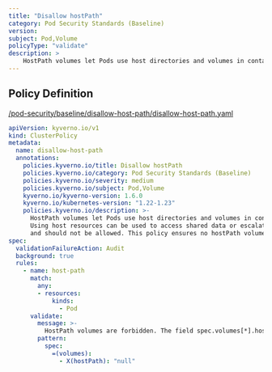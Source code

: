 ```yaml
---
title: "Disallow hostPath"
category: Pod Security Standards (Baseline)
version: 
subject: Pod,Volume
policyType: "validate"
description: >
    HostPath volumes let Pods use host directories and volumes in containers. Using host resources can be used to access shared data or escalate privileges and should not be allowed. This policy ensures no hostPath volumes are in use.
---
```


## Policy Definition
<a href="https://github.com/kyverno/policies/raw/main//pod-security/baseline/disallow-host-path/disallow-host-path.yaml" target="-blank">/pod-security/baseline/disallow-host-path/disallow-host-path.yaml</a>

```yaml
apiVersion: kyverno.io/v1
kind: ClusterPolicy
metadata:
  name: disallow-host-path
  annotations:
    policies.kyverno.io/title: Disallow hostPath
    policies.kyverno.io/category: Pod Security Standards (Baseline)
    policies.kyverno.io/severity: medium
    policies.kyverno.io/subject: Pod,Volume
    kyverno.io/kyverno-version: 1.6.0
    kyverno.io/kubernetes-version: "1.22-1.23"
    policies.kyverno.io/description: >-
      HostPath volumes let Pods use host directories and volumes in containers.
      Using host resources can be used to access shared data or escalate privileges
      and should not be allowed. This policy ensures no hostPath volumes are in use.
spec:
  validationFailureAction: Audit
  background: true
  rules:
    - name: host-path
      match:
        any:
        - resources:
            kinds:
              - Pod
      validate:
        message: >-
          HostPath volumes are forbidden. The field spec.volumes[*].hostPath must be unset.
        pattern:
          spec:
            =(volumes):
              - X(hostPath): "null"

```
